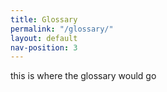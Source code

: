 ```yaml
---
title: Glossary
permalink: "/glossary/"
layout: default
nav-position: 3
---
```


this is where the glossary would go